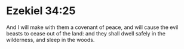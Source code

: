 # Ezekiel 34:25

And I will make with them a covenant of peace, and will cause the evil beasts to cease out of the land: and they shall dwell safely in the wilderness, and sleep in the woods.